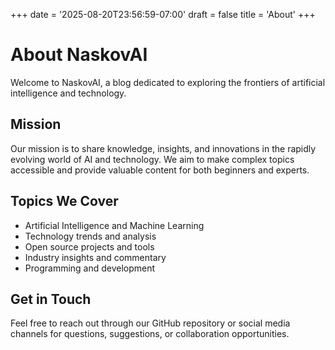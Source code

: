 +++
date = '2025-08-20T23:56:59-07:00'
draft = false
title = 'About'
+++

# About NaskovAI

Welcome to NaskovAI, a blog dedicated to exploring the frontiers of artificial intelligence and technology.

## Mission

Our mission is to share knowledge, insights, and innovations in the rapidly evolving world of AI and technology. We aim to make complex topics accessible and provide valuable content for both beginners and experts.

## Topics We Cover

- Artificial Intelligence and Machine Learning
- Technology trends and analysis
- Open source projects and tools
- Industry insights and commentary
- Programming and development

## Get in Touch

Feel free to reach out through our GitHub repository or social media channels for questions, suggestions, or collaboration opportunities.
